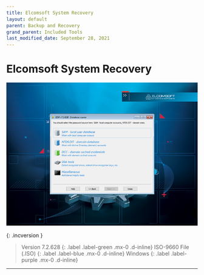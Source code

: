 ```yaml
---
title: Elcomsoft System Recovery
layout: default
parent: Backup and Recovery
grand_parent: Included Tools
last_modified_date: September 28, 2021
---
```


# Elcomsoft System Recovery

![](/assets/screens/esr.png)

{: .incversion }
> Version 7.2.628
> {: .label .label-green .mx-0 .d-inline}
> ISO-9660 File (.ISO)
> {: .label .label-blue .mx-0 .d-inline}
> Windows
> {: .label .label-purple .mx-0 .d-inline}

---

